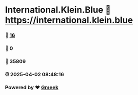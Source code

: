 # International.Klein.Blue :link: https://international.klein.blue 
### :page_facing_up: [16](https://international.klein.blue/tag.html) 
### :speech_balloon: 0 
### :hibiscus: 35809 
### :alarm_clock: 2025-04-02 08:48:16 
### Powered by :heart: [Gmeek](https://github.com/Meekdai/Gmeek)
